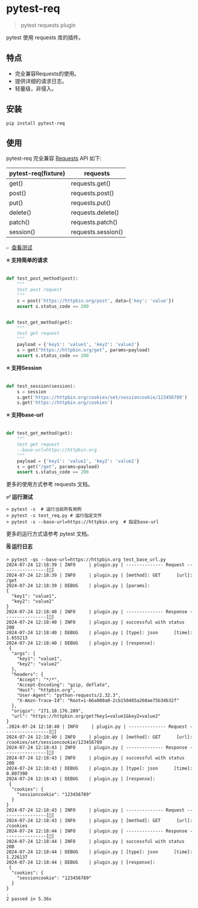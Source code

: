 # pytest-req

> pytest requests plugin

pytest 使用 requests 库的插件。

## 特点

* 完全兼容Requests的使用。
* 提供详细的请求日志。
* 轻量级，非侵入。

## 安装

```shell
pip install pytest-req
```

## 使用

pytest-req 完全兼容 [Requests](https://docs.python-requests.org/en/master/) API 如下:

| pytest-req(fixture) | requests           |
|---------------------|--------------------|
| get()               | requests.get()     |
| post()              | requests.post()    |
| put()               | requests.put()     |
| delete()            | requests.delete()  |
| patch()             | requests.patch()   |
| session()           | requests.session() |

👉︎ [查看测试](./tests)

__⭐ 支持简单的请求__

```python

def test_post_method(post):
    """
    test post request
    """
    s = post('https://httpbin.org/post', data={'key': 'value'})
    assert s.status_code == 200


def test_get_method(get):
    """
    test get request
    """
    payload = {'key1': 'value1', 'key2': 'value2'}
    s = get("https://httpbin.org/get", params=payload)
    assert s.status_code == 200
```

__⭐ 支持Session__

```python

def test_session(session):
    s = session
    s.get('https://httpbin.org/cookies/set/sessioncookie/123456789')
    s.get('https://httpbin.org/cookies')
```

__⭐ 支持base-url__

```python

def test_get_method(get):
    """
    test get request
    --base-url=https://httpbin.org
    """
    payload = {'key1': 'value1', 'key2': 'value2'}
    s = get("/get", params=payload)
    assert s.status_code == 200
```

更多的使用方式参考 requests 文档。

__✅ 运行测试__

```shell
> pytest -s  # 运行当前所有用例
> pytest -s test_req.py # 运行指定文件
> pytest -s --base-url=https://httpbin.org  # 指定base-url
```

更多的运行方式请参考 pytest 文档。

__🗒 运行日志__

```shell
> pytest -qs --base-url=https://httpbin.org test_base_url.py
2024-07-24 12:18:39 | INFO     | plugin.py | -------------- Request -----------------[🚀]
2024-07-24 12:18:39 | INFO     | plugin.py | [method]: GET      [url]: /get 
2024-07-24 12:18:39 | DEBUG    | plugin.py | [params]:
{
  "key1": "value1",
  "key2": "value2"
}
2024-07-24 12:18:40 | INFO     | plugin.py | -------------- Response ----------------[🛬️]
2024-07-24 12:18:40 | INFO     | plugin.py | successful with status 200
2024-07-24 12:18:40 | DEBUG    | plugin.py | [type]: json      [time]: 1.655213
2024-07-24 12:18:40 | DEBUG    | plugin.py | [response]:
 {
  "args": {
    "key1": "value1",
    "key2": "value2"
  },
  "headers": {
    "Accept": "*/*",
    "Accept-Encoding": "gzip, deflate",
    "Host": "httpbin.org",
    "User-Agent": "python-requests/2.32.3",
    "X-Amzn-Trace-Id": "Root=1-66a080a0-2cb150485a260ae75b34b32f"
  },
  "origin": "171.10.176.209",
  "url": "https://httpbin.org/get?key1=value1&key2=value2"
}
.2024-07-24 12:18:40 | INFO     | plugin.py | -------------- Request -----------------[🚀]
2024-07-24 12:18:40 | INFO     | plugin.py | [method]: GET      [url]: /cookies/set/sessioncookie/123456789 
2024-07-24 12:18:43 | INFO     | plugin.py | -------------- Response ----------------[🛬️]
2024-07-24 12:18:43 | INFO     | plugin.py | successful with status 200
2024-07-24 12:18:43 | DEBUG    | plugin.py | [type]: json      [time]: 0.807398
2024-07-24 12:18:43 | DEBUG    | plugin.py | [response]:
 {
  "cookies": {
    "sessioncookie": "123456789"
  }
}
2024-07-24 12:18:43 | INFO     | plugin.py | -------------- Request -----------------[🚀]
2024-07-24 12:18:43 | INFO     | plugin.py | [method]: GET      [url]: /cookies 
2024-07-24 12:18:44 | INFO     | plugin.py | -------------- Response ----------------[🛬️]
2024-07-24 12:18:44 | INFO     | plugin.py | successful with status 200
2024-07-24 12:18:44 | DEBUG    | plugin.py | [type]: json      [time]: 1.226137
2024-07-24 12:18:44 | DEBUG    | plugin.py | [response]:
 {
  "cookies": {
    "sessioncookie": "123456789"
  }
}
.
2 passed in 5.36s
```
